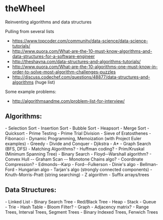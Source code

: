 # theWheel
Reinventing algorithms and data structures

Pulling from several lists
  - https://www.topcoder.com/community/data-science/data-science-tutorials/
  - http://www.quora.com/What-are-the-10-must-know-algorithms-and-data-structures-for-a-software-engineer
  - http://theshayna.com/data-structures-and-algorithms-tutorials/
  - http://www.quora.com/What-are-the-10-algorithms-one-must-know-in-order-to-solve-most-algorithm-challenges-puzzles
  - http://discuss.codechef.com/questions/48877/data-structures-and-algorithms (huge list)

Some example problems:
  - http://algorithmsandme.com/problem-list-for-interview/

<h2>Algorithms:</h2>
  - Selection Sort
  - Insertion Sort
  - Bubble Sort
  - Heapsort
  - Merge Sort
  - Quicksort
  - Prime Testing
  - Prime Trial Division
  - Sieve of Eratosthenes
  - Fibonacci
  - Dynamic Programming, Memoization (with Project Euler examples)
  - Greedy
  - Divide and Conquer
  - Djikstra
  - A*
  - Graph Search (BFS, DFS)
  - Matching Algorithms?
  - Huffman coding?
  - Prim/Kruskal (Minimum Spanning Tree)
  - Binary Search
  - Floyd--Warshall algorithm?
  - Convex Hull -- Graham Scan -- Monotone Chains algo?
  - Coordinate Compression?
  - Edmonds--Karp
  - Ford--Fulkerson
  - Dinie's algo
  - Bellman-Ford
  - Hungarian algo
  - Tarjan's algo (strongly connected components)
  - Knuth-Morris-Pratt (string searching)
  - Z algorithm
  - Suffix arrays/trees




<h2>Data Structures:</h2>
  - Linked List
  - Binary Search Tree
  - Red/Black Tree
  - Heap
  - Stack
  - Queue
  - Trie
  - Hash Table
  - Bloom Filter?
  - Graph
  - Adjacency matrix?
  - Range Trees, Interval Trees, Segment Trees
  - Binary Indexed Trees, Fenwich Trees
